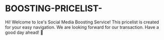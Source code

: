 # BOOSTING-PRICELIST-
Hi! Welcome to Ice's Social Media Boosting Service! This pricelist is created for your easy navigation. We are looking forward for our transaction. Have a good day ahead! 💙
